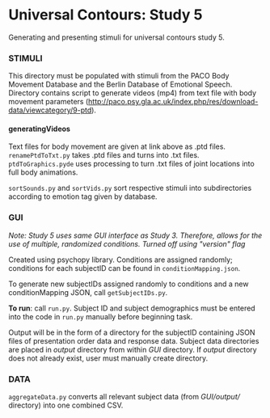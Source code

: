 # Universal Contours: Study 5

Generating and presenting stimuli for universal contours study 5.

### STIMULI
This directory must be populated with stimuli from the PACO Body Movement Database and the Berlin Database of Emotional Speech. Directory contains script to generate videos (mp4) from text file with body movement parameters     (http://paco.psy.gla.ac.uk/index.php/res/download-data/viewcategory/9-ptd).

#### generatingVideos
Text files for body movement are given at link above as .ptd files. `renamePtdToTxt.py` takes .ptd files and turns into .txt files. `ptdToGraphics.pyde` uses processing to turn .txt files of joint locations into full body animations.

`sortSounds.py` and `sortVids.py` sort respective stimuli into subdirectories according to emotion tag given by database.

### GUI
_Note: Study 5 uses same GUI interface as Study 3. Therefore, allows for the use of multiple, randomized conditions. Turned off using "version" flag_

Created using psychopy library. Conditions are assigned randomly; conditions for each subjectID can be found in `conditionMapping.json`.

To generate new subjectIDs assigned randomly to conditions and a new conditionMapping JSON, call `getSubjectIDs.py`.

**To run**: call `run.py`. Subject ID and subject demographics must be entered into the code in `run.py` manually before beginning task.

Output will be in the form of a directory for the subjectID containing JSON files of presentation order data and response data. Subject data directories are placed in *output* directory from within *GUI* directory. If *output* directory does not already exist, user must manually create directory.

### DATA
`aggregateData.py` converts all relevant subject data (from *GUI/output/* directory) into one combined CSV.